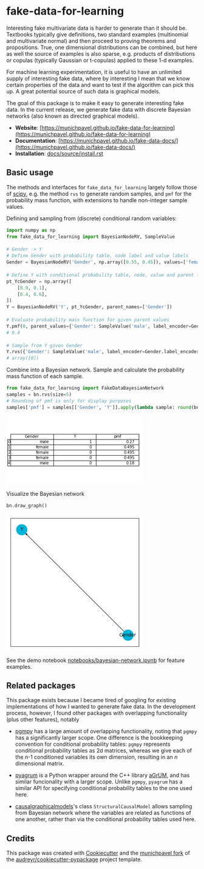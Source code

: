 # fake-data-for-learning

Interesting fake multivariate data is harder to generate than it should be. Textbooks typically give definitions, two standard examples (multinomial and multivariate normal) and then proceed to proving theorems and propositions. True, one dimensional distributions can be combined, but here as well the source of examples is also sparse, e.g. products of distributions or copulas (typically Gaussian or t-copulas) applied to these 1-d examples.

For machine learning experimentation, it is useful to have an unlimited supply of interesting fake data, where by interesting I mean that we know certain properties of the data and want to test if the algorithm can pick this up. A great potential source of such data is graphical models.

The goal of this package is to make it easy to generate interesting fake data. In the current release, we generate fake data with discrete Bayesian networks (also known as directed graphical models).

* **Website**: [https://munichpavel.github.io/fake-data-for-learning](https://munichpavel.github.io/fake-data-for-learning)
* **Documentation**: [https://munichpavel.github.io/fake-data-docs/](https://munichpavel.github.io/fake-data-docs/)
* **Installation**: [docs/source/install.rst](docs/source/install.rst)

## Basic usage

The methods and interfaces for `fake_data_for_learning` largely follow those of [scipy](https://scipy.org), e.g. the method `rvs` to generate random samples, and `pmf` for the probability mass function, with extensions to handle non-integer sample values.

Defining and sampling from (discrete) conditional random variables:

```python
import numpy as np
from fake_data_for_learning import BayesianNodeRV, SampleValue

# Gender -> Y
# Define Gender with probability table, node label and value labels
Gender = BayesianNodeRV('Gender', np.array([0.55, 0.45]), values=['female', 'male'])

# Define Y with conditional probability table, node, value and parent labels
pt_YcGender = np.array([
    [0.9, 0.1],
    [0.4, 0.6],
])
Y = BayesianNodeRV('Y', pt_YcGender, parent_names=['Gender'])

# Evaluate probability mass function for given parent values
Y.pmf(0, parent_values={'Gender': SampleValue('male', label_encoder=Gender.label_encoder)})
# 0.4

# Sample from Y given Gender
Y.rvs({'Gender': SampleValue('male', label_encoder=Gender.label_encoder)}, seed=42)
# array([0])
```

Combine into a Bayesian network. Sample and calculate the probability mass function of each sample.

```python
from fake_data_for_learning import FakeDataBayesianNetwork
samples = bn.rvs(size=5)
# Rounding of pmf is only for display purposes
samples['pmf'] = samples[['Gender', 'Y']].apply(lambda sample: round(bn.pmf(sample), 3), axis=1)
```

![docs/graphics/network_sample.png](docs/graphics/network_sample.png)

Visualize the Bayesian network

```python
bn.draw_graph()
```

![docs/graphics/graph.png](docs/graphics/graph.png)

See the demo notebook [notebooks/bayesian-network.ipynb](notebooks/bayesian-network.ipynb) for feature examples.

## Related packages

This package exists because I became tired of googling for existing implementations of how I wanted to generate fake data. In the development process, however, I found other packages with overlapping functionality (plus other features), notably

* [pgmpy](http://pgmpy.org/index.html) has a large amount of overlapping functionality, noting that `pgmpy` has a significantly larger scope. One difference is the bookkeeping convention for conditional probability tables: `pgmpy` represents conditional probability tables as 2d matrices, whereas we give each of the *n*-1 conditioned variables its own dimension, resulting in an *n* dimensional matrix.

* [pyagrum](https://pyagrum.readthedocs.io) is a Python wrapper around the C++ library [aGrUM](http://agrum.org/), and has similar funcionality with a larger scope. Unlike `pgmpy`, `pyagrum` has a similar API for specifying conditional probability tables to the one used here.

* [causalgraphicalmodels](https://github.com/ijmbarr/causalgraphicalmodels)'s class `StructuralCausalModel` allows sampling from Bayesian network where the variables are related as functions of one another, rather than via the conditional probability tables used here.

## Credits

This package was created with [Cookiecutter](https://github.com/audreyr/cookiecutter) and the [munichpavel fork](https://github.com/munichpavel/cookiecutter-pypackage) of the [audreyr/cookiecutter-pypackage](https://github.com/audreyr/cookiecutter-pypackage) project template.
